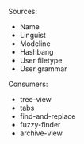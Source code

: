 Sources:
* Name
* Linguist
* Modeline
* Hashbang
* User filetype
* User grammar

Consumers:
* tree-view
* tabs
* find-and-replace
* fuzzy-finder
* archive-view
